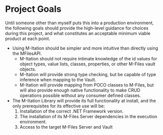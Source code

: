 # Project Goals

Until someone other than myself puts this into a production environment, the
following goals should provide the high-level guidance for choices during this
project, and what constitutes an acceptable minimum viable product at each point.

* Using M-Itation should be simpler and more intuitive than directly using the
MFilesAPI.
  * M-Itation should not require intimate knowledge of the id values for
  object types, value lists, classes, properties, or other M-Files vault
  objects.
  * M-Itation will provide strong type checking, but be capable of type
  inference when mapping to the Vault.
  * M-Itation will provide mapping from POCO classes to M-Files, but will also
  provide enough native functionality to make CRUD operations possible without
  any consumer defined classes.
* The M-Itation Library will provide its full functionality at install, and
  the only prerequisites for its effective use will be:
  1. Installation of the correct .NET Framework version.
  1. The installation of its M-Files Server dependencies in the execution
    environment.
  1. Access to the target M-Files Server and Vault
